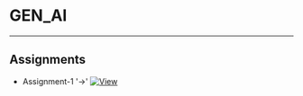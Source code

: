 # GEN_AI
-----
  ## Assignments

  - Assignment-1 '->' [![View](https://img.shields.io/badge/View-Assignment%201-blue)](https://github.com/Eshwar1435/GEN_AI_2072/blob/main/2303A52072_GenAI_A1.ipynb)
